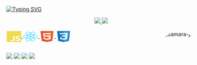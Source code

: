 <!-- ## Olá! Eu sou Samara Silvia 💞️ 
 
vue-dark
gotham
blueberry 
tokyonight 

  <img align="center" alt="Samara-J" height="30" width="40" src="https://raw.githubusercontent.com/devicons/devicon/master/icons/java/java-plain.svg">
    <img align="center" alt="Samara-J" height="30" width="40" src="https://raw.githubusercontent.com/devicons/devicon/master/icons/python/python-plain.svg">
--->


[![Typing SVG](http://typing-svg.herokuapp.com?lines=💜Hey!+I'm+Samara.;Come+to+know+a+little+about+me!&pause=1000&color=a694ff&width=435)](https://git.io/typing-svg)

<div align="center">
  <a href="https://github.com/SamaraSilvia21">
  <img height="180em" src="https://github-readme-stats.vercel.app/api?username=SamaraSilvia21&show_icons=true&theme=aura&include_all_commits=true&count_private=true"/>
  <img height="180em" src="https://github-readme-stats.vercel.app/api/top-langs/?username=SamaraSilvia21&layout=compact&langs_count=7&theme=aura"/>
</div>
  
<div style="display: inline_block"><br>
  <img align="center" alt="Samara-Js" height="30" width="40" src="https://raw.githubusercontent.com/devicons/devicon/master/icons/javascript/javascript-plain.svg">
  <img align="center" alt="Samara-React" height="30" width="40" src="https://raw.githubusercontent.com/devicons/devicon/master/icons/react/react-original.svg">
  <img align="center" alt="Samara-HTML" height="30" width="40" src="https://raw.githubusercontent.com/devicons/devicon/master/icons/html5/html5-original.svg">
  <img align="center" alt="Samara-CSS" height="30" width="40" src="https://raw.githubusercontent.com/devicons/devicon/master/icons/css3/css3-original.svg">
  <img align="right" alt="Samara-pic" height="150" style="border-radius:150px" src="https://i.pinimg.com/originals/7a/9f/bb/7a9fbba50ca0f76593130336f5ff9092.gif">
</div>
  
  ##
 
<div> 
  <a href="https://instagram.com/samnix81" target="_blank"><img src="https://img.shields.io/badge/-Instagram-%23E4405F?style=for-the-badge&logo=instagram&logoColor=white" target="_blank"></a>
 <a href="https://discord.gg/wagxzStdcR" target="_blank"><img src="https://img.shields.io/badge/Discord-7289DA?style=for-the-badge&logo=discord&logoColor=white" target="_blank"></a> 
  <a href="https://www.linkedin.com/in/samara-silvia-9a2a26231" target="_blank"><img src="https://img.shields.io/badge/-LinkedIn-%230077B5?style=for-the-badge&logo=linkedin&logoColor=white" target="_blank"></a> 
  <a href="-----" target="_blank"><img src="https://img.shields.io/badge/Telegram-2CA5E0?style=for-the-badge&logo=telegram&logoColor=white" target="_blank"></a> 
</div>
